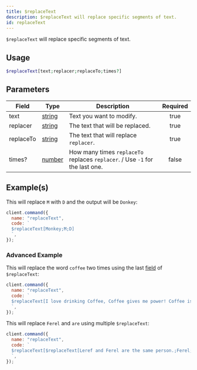 ```yaml
---
title: $replaceText
description: $replaceText will replace specific segments of text.
id: replaceText
---
```


`$replaceText` will replace specific segments of text.

## Usage

```php
$replaceText[text;replacer;replaceTo;times?]
```

## Parameters

| Field     | Type                                                                                              | Description                                                                  | Required |
| --------- | ------------------------------------------------------------------------------------------------- | ---------------------------------------------------------------------------- | :------: |
| text      | [string](https://developer.mozilla.org/en-US/docs/Web/JavaScript/Reference/Global_Objects/String) | Text you want to modify.                                                     |   true   |
| replacer  | [string](https://developer.mozilla.org/en-US/docs/Web/JavaScript/Reference/Global_Objects/String) | The text that will be replaced.                                              |   true   |
| replaceTo | [string](https://developer.mozilla.org/en-US/docs/Web/JavaScript/Reference/Global_Objects/String) | The text that will replace `replacer`.                                       |   true   |
| times?    | [number](https://developer.mozilla.org/en-US/docs/Web/JavaScript/Reference/Global_Objects/Number) | How many times `replaceTo` replaces `replacer`. / Use `-1` for the last one. |  false   |

## Example(s)

This will replace `M` with `D` and the output will be `Donkey`:

```javascript
client.command({
  name: "replaceText",
  code: `
  $replaceText[Monkey;M;D]
  `,
});
```

### Advanced Example

This will replace the word `coffee` two times using the last [field](#parameters) of `$replaceText`:

```javascript
client.command({
  name: "replaceText",
  code: `
  $replaceText[I love drinking Coffee, Coffee gives me power! Coffee is bad for my health.;Coffee;orange juice;2]
  `,
});
```

This will replace `Ferel` and `are` using multiple `$replaceText`:

```javascript
client.command({
  name: "replaceText",
  code: `
  $replaceText[$replaceText[Leref and Ferel are the same person.;Ferel;Ayaka];are;are not]
  `,
});
```
